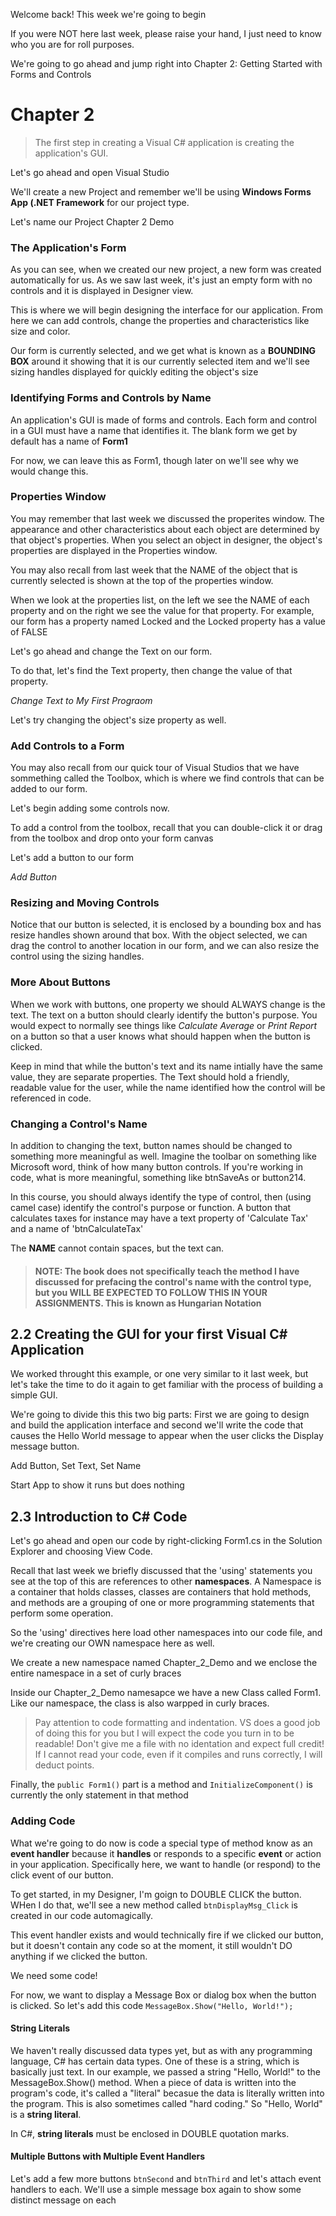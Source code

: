 Welcome back!  This week we're going to begin 

If you were NOT here last week, please raise your hand, I just need to know who you are for roll purposes.

We're going to go ahead and jump right into Chapter 2: Getting Started with Forms and Controls

# Chapter 2

> The first step in creating a Visual C# application is creating the application's GUI.  

Let's go ahead and open Visual Studio 

We'll create a new Project and remember we'll be using __Windows Forms App (.NET Framework__ for our project type.

Let's name our Project Chapter 2 Demo

### The Application's Form

As you can see, when we created our new project, a new form was created automatically for us. As we saw last week, it's just an empty form with no controls and it is displayed in Designer view.

This is where we will begin designing the interface for our application. From here we can add controls, change the properties and characteristics like size and color.

Our form is currently selected, and we get what is known as a __BOUNDING BOX__ around it showing that it is our currently selected item and we'll see sizing handles displayed for quickly editing the object's size

### Identifying Forms and Controls by Name

An application's GUI is made of forms and controls. Each form and control in a GUI must have a name that identifies it. The blank form we get by default has a name of __Form1__

For now, we can leave this as Form1, though later on we'll see why we would change this.

### Properties Window

You may remember that last week we discussed the properites window. The appearance and other characteristics about each object are determined by that object's properties. When you select an object in designer, the object's properties are displayed in the Properties window.

You may also recall from last week that the NAME of the object that is currently selected is shown at the top of the properties window.

When we look at the properties list, on the left we see the NAME of each property and on the right we see the value for that property.  For example, our form has a property named Locked and the Locked property has a value of FALSE

Let's go ahead and change the Text on our form.

To do that, let's find the Text property, then change the value of that property.

_Change Text to My First Prograom_

Let's try changing the object's size property as well.

### Add Controls to a Form

You may also recall from our quick tour of Visual Studios that we have sommething called the Toolbox, which is where we find controls that can be added to our form.

Let's begin adding some controls now.

To add a control from the toolbox, recall that you can double-click it or drag from the toolbox and drop onto your form canvas

Let's add a button to our form 

_Add Button_

### Resizing and Moving Controls 

Notice that our button is selected, it is enclosed by a bounding box and has resize handles shown around that box. With the object selected, we can drag the control to another location in our form, and we can also resize the control using the sizing handles.

### More About Buttons

When we work with buttons, one property we should ALWAYS change is the text. The text on a button should clearly identify the button's purpose. You would expect to normally see things like _Calculate Average_ or _Print Report_ on a button so that a user knows what should happen when the button is clicked.

Keep in mind that while the button's text and its name intially have the same value, they are separate properties. The Text should hold a friendly, readable value for the user, while the name identified how the control will be referenced in code.

### Changing a Control's Name

In addition to changing the text, button names should be changed to something more meaningful as well.  Imagine the toolbar on something like Microsoft word, think of how many button controls. If you're working in code, what is more meaningful, something like btnSaveAs or button214.

In this course, you should always identify the type of control, then (using camel case) identify the control's purpose or function.  A button that calculates taxes for instance may have a text property of 'Calculate Tax' and a name of 'btnCalculateTax'

The __NAME__ cannot contain spaces, but the text can.

> #### NOTE: The book does not specifically teach the method I have discussed for prefacing the control's name with the control type, but you WILL BE EXPECTED TO FOLLOW THIS IN YOUR ASSIGNMENTS.  This is known as Hungarian Notation



## 2.2 Creating the GUI for your first Visual C# Application

We worked throught this example, or one very similar to it last week, but let's take the time to do it again to get familiar with the process of building a simple GUI.

We're going to divide this this two big parts: First we are going to design and build the application interface and second we'll write the code that causes the Hello World message to appear when the user clicks the Display message button.

Add Button, Set Text, Set Name

Start App to show it runs but does nothing

## 2.3 Introduction to C# Code 

Let's go ahead and open our code by right-clicking Form1.cs in the Solution Explorer and choosing View Code.

Recall that last week we briefly discussed that the 'using' statements you see at the top of this are references to other __namespaces__.  A Namespace is a container that holds classes, classes are containers that hold methods, and methods are a grouping of one or more programming statements that perform some operation.

So the 'using' directives here load other namespaces into our code file, and we're creating our OWN namespace here as well.

We create a new namespace named Chapter_2_Demo and we enclose the entire namespace in a set of curly braces 

Inside our Chapter_2_Demo namesapce we have a new Class called Form1.  Like our namespace, the class is also warpped in curly braces.

> Pay attention to code formatting and indentation.  VS does a good job of doing this for you but I will expect the code you turn in to be readable! Don't give me a file with no identation and expect full credit!  If I cannot read your code, even if it compiles and runs correctly, I will deduct points.

Finally, the `public Form1()` part is a method and `InitializeComponent()` is currently the only statement in that method

### Adding Code

What we're going to do now is code a special type of method know as an __event handler__ because it __handles__ or responds to a specific __event__ or action in your application.  Specifically here, we want to handle (or respond) to the click event of our button.  

To get started, in my Designer, I'm goign to DOUBLE CLICK the button. WHen I do that, we'll see a new method called `btnDisplayMsg_Click` is created in our code automagically.

This event handler exists and would technically fire if we clicked our button, but it doesn't contain any code so at the moment, it still wouldn't DO anything if we clicked the button.

We need some code!

For now, we want to display a Message Box or dialog box when the button is clicked.  So let's add this code `MessageBox.Show("Hello, World!");`

#### String Literals

We haven't really discussed data types yet, but as with any programming language, C# has certain data types.  One of these is a string, which is basically just text. In our example, we passed a string "Hello, World!" to the MessageBox.Show() method.  When a piece of data is written into the program's code, it's called a "literal" becasue the data is literally written into the program.  This is also sometimes called "hard coding."  So "Hello, World" is a __string literal__.

In C#, __string literals__ must be enclosed in DOUBLE quotation marks.

#### Multiple Buttons with Multiple Event Handlers 

Let's add a few more buttons `btnSecond` and `btnThird`  and let's attach event handlers to each.  We'll use a simple message box again to show some distinct message on each




